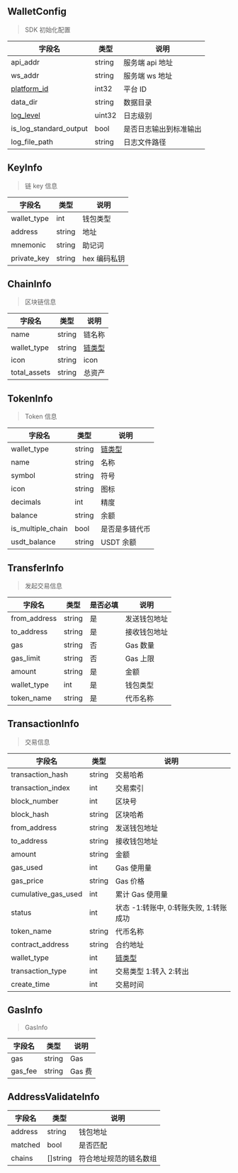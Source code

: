## WalletConfig

> SDK 初始化配置

| 字段名                                    | 类型   | 说明                   |
| ----------------------------------------- | ------ | ---------------------- |
| api_addr                                  | string | 服务端 api 地址        |
| ws_addr                                   | string | 服务端 ws 地址         |
| [platform_id](/common/enum.md#platformid) | int32  | 平台 ID                |
| data_dir                                  | string | 数据目录               |
| [log_level](/common/enum.md#loglevel)    | uint32 | 日志级别               |
| is_log_standard_output                    | bool   | 是否日志输出到标准输出 |
| log_file_path                             | string | 日志文件路径           |

## KeyInfo

> 链 key 信息

| 字段名      | 类型   | 说明         |
| ----------- | ------ | ------------ |
| wallet_type | int    | 钱包类型     |
| address     | string | 地址         |
| mnemonic    | string | 助记词       |
| private_key | string | hex 编码私钥 |

## ChainInfo

> 区块链信息

| 字段名       | 类型   | 说明                                |
| ------------ | ------ | ----------------------------------- |
| name         | string | 链名称                              |
| wallet_type  | string | [链类型](/common/enum.md#chaintype) |
| icon         | string | icon                                |
| total_assets | string | 总资产                              |

## TokenInfo

> Token 信息

| 字段名            | 类型   | 说明                                |
| ----------------- | ------ | ----------------------------------- |
| wallet_type       | string | [链类型](/common/enum.md#chaintype) |
| name              | string | 名称                                |
| symbol            | string | 符号                                |
| icon              | string | 图标                                |
| decimals          | int    | 精度                                |
| balance           | string | 余额                                |
| is_multiple_chain | bool   | 是否是多链代币                      |
| usdt_balance      | string | USDT 余额                           |

## TransferInfo

> 发起交易信息

| 字段名       | 类型   | 是否必填 | 说明         |
| ------------ | ------ | -------- | ------------ |
| from_address | string | 是       | 发送钱包地址 |
| to_address   | string | 是       | 接收钱包地址 |
| gas          | string | 否       | Gas 数量     |
| gas_limit    | string | 否       | Gas 上限     |
| amount       | string | 是       | 金额         |
| wallet_type  | int    | 是       | 钱包类型     |
| token_name   | string | 是       | 代币名称     |

## TransactionInfo

> 交易信息

| 字段名              | 类型   | 说明                                   |
| ------------------- | ------ | -------------------------------------- |
| transaction_hash    | string | 交易哈希                               |
| transaction_index   | int    | 交易索引                               |
| block_number        | int    | 区块号                                 |
| block_hash          | string | 区块哈希                               |
| from_address        | string | 发送钱包地址                           |
| to_address          | string | 接收钱包地址                           |
| amount              | string | 金额                                   |
| gas_used            | int    | Gas 使用量                             |
| gas_price           | string | Gas 价格                               |
| cumulative_gas_used | int    | 累计 Gas 使用量                        |
| status              | int    | 状态 -1:转账中, 0:转账失败, 1:转账成功 |
| token_name          | string | 代币名称                               |
| contract_address    | string | 合约地址                               |
| wallet_type         | int    | [链类型](/common/enum.md#chiantype)    |
| transaction_type    | int    | 交易类型 1:转入 2:转出                 |
| create_time         | int    | 交易时间                               |

## GasInfo

> GasInfo

| 字段名  | 类型   | 说明   |
| ------- | ------ | ------ |
| gas     | string | Gas    |
| gas_fee | string | Gas 费 |

## AddressValidateInfo

| 字段名  | 类型     | 说明                   |
| ------- | -------- | ---------------------- |
| address | string   | 钱包地址               |
| matched | bool     | 是否匹配               |
| chains  | []string | 符合地址规范的链名数组 |
